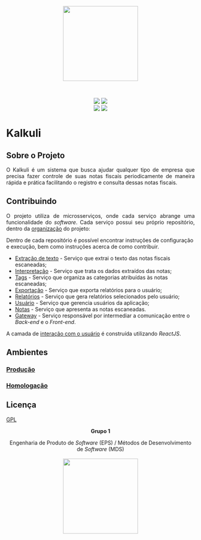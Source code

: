 
<p align="center"><a href="https://github.com/Kalkuli" target="_blank"><img width="200"src="https://user-images.githubusercontent.com/26073710/46049201-7eba4780-c103-11e8-9c79-37ff934af6ad.png"></a></p>

<br>

<p align="center">
<a href="#"><img src="https://img.shields.io/badge/MDS--EPS-2018.2-5DA8C1.svg?style=for-the-badge"></a>
<a href="https://opensource.org/licenses/GPL-3.0"><img src="https://img.shields.io/badge/license-GPL-0F8891.svg?style=for-the-badge"/></a> <br>
<a href="https://kalkuli-front-end.herokuapp.com/"><img src="https://img.shields.io/badge/heroku-production-353535.svg?style=for-the-badge&logo=heroku"/></a>
<a href="https://kalkuli-front-end-hom.herokuapp.com/)"><img src="https://img.shields.io/badge/heroku-homolog-353535.svg?style=for-the-badge&logo=heroku"/></a>
</p>


# Kalkuli

## Sobre o Projeto   

<p align="justify">O Kalkuli é um sistema que busca ajudar qualquer tipo de empresa que precisa fazer controle de suas notas fiscais periodicamente de maneira rápida e prática facilitando o registro e consulta dessas notas fiscais.</p>

## Contribuindo
<p align="justify">
O projeto utiliza de microsserviços, onde cada serviço abrange uma funcionalidade do <i>software</i>. Cada serviço possui seu próprio repositório, dentro da <a href="https://github.com/Kalkuli" title="Organização do Projeto Kalkuli">organização</a> do projeto:

Dentro de cada repositório é possível encontrar instruções de configuração e execução, bem como instruções acerca de como contribuir.

<ul>
    <li><a href="https://github.com/Kalkuli/2018.2-Kalkuli_Extraction" title="Organização do Projeto Kalkuli">Extração de texto</a> - Serviço que extrai o texto das notas fiscais escaneadas;</li>
    <li><a href="https://github.com/Kalkuli/2018.2-Kalkuli_Interpretation" title="Organização do Projeto Kalkuli">Interpretação</a> - Serviço que trata os dados extraídos das notas;</li>
    <li><a href="https://github.com/Kalkuli/2018.2-Kalkuli_Tags" title="Organização do Projeto Kalkuli">Tags</a> - Serviço que organiza as categorias atribuídas às notas escaneadas;</li>
    <li><a href="https://github.com/Kalkuli/2018.2-Kalkuli_Export" title="Organização do Projeto Kalkuli">Exportação</a> - Serviço que exporta relatórios para o usuário;</li>
    <li><a href="https://github.com/Kalkuli/2018.2-Kalkuli_Reports" title="Organização do Projeto Kalkuli">Relatórios</a> - Serviço que gera relatórios selecionados pelo usuário;</li>
    <li><a href="https://github.com/Kalkuli/2018.2-Kalkuli_Users" title="Organização do Projeto Kalkuli">Usuário</a> - Serviço que gerencia usuários da aplicação;</li>
    <li><a href="https://github.com/Kalkuli/2018.2-Kalkuli_Receipts" title="Organização do Projeto Kalkuli">Notas</a> - Serviço que apresenta as notas escaneadas. </li>
    <li><a href="https://github.com/Kalkuli/2018.2-Kalkuli_Gateway" title="Organização do Projeto Kalkuli">Gateway</a> - Serviço responsável por intermediar a comunicação entre o <i>Back-end</i> e o <i>Front-end</i>. </li>
</ul>

A camada de <a href="https://github.com/Kalkuli/2018.2-Kalkuli_Front-End" title="Front-end">interação com o usuário</a> é construída utilizando <i>ReactJS</i>.

</p>


## Ambientes

### [Produção](https://kalkuli-front-end.herokuapp.com/)   

### [Homologação](https://kalkuli-front-end-hom.herokuapp.com/)  

## Licença

[GPL](https://opensource.org/licenses/GPL-3.0)


<p align="center"><b>Grupo 1</b></p>
<p align="center">Engenharia de Produto de <i>Software</i> (EPS) / Métodos de Desenvolvimento de <i>Software</i> (MDS)<br /><br />
<a href="https://fga.unb.br" target="_blank"><img width="200"src="https://4.bp.blogspot.com/-0aa6fAFnSnA/VzICtBQgciI/AAAAAAAARn4/SxVsQPFNeE0fxkCPVgMWbhd5qIEAYCMbwCLcB/s1600/unb-gama.png"></a>
</p>
